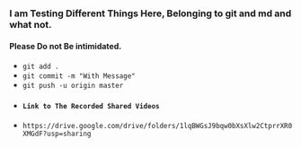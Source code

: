 ### I am Testing Different Things Here, Belonging to git and md and what not.
#### Please Do not Be intimidated.
* `git add .`
* `git commit -m "With Message"`
* `git push -u origin master`
* #### `Link to The Recorded Shared Videos`
* `https://drive.google.com/drive/folders/1lqBWGsJ9bqw0bXsXlw2CtprrXR0XMGdF?usp=sharing`